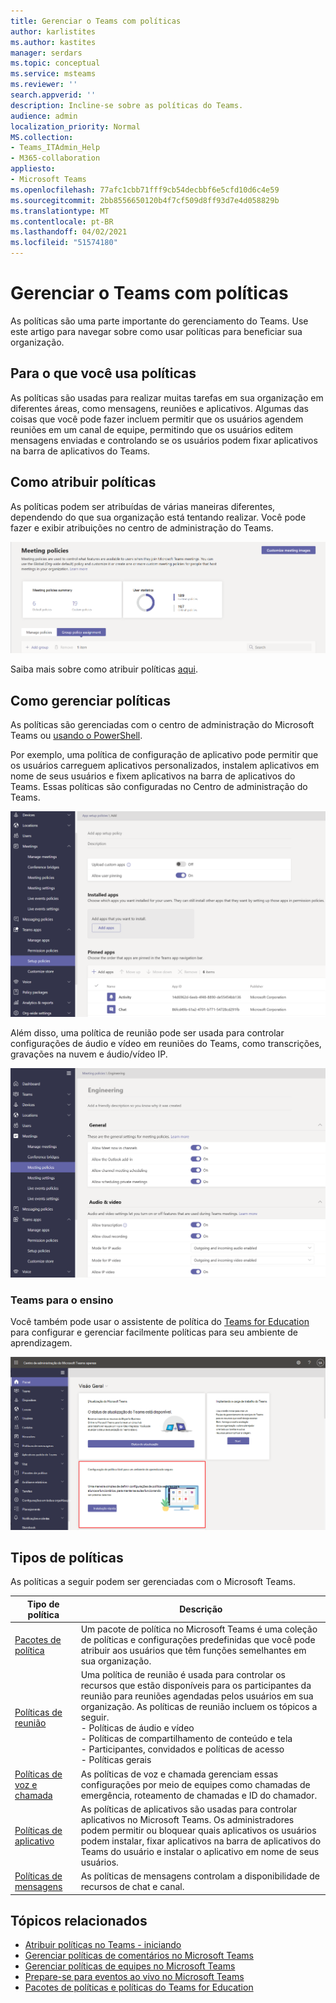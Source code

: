```yaml
---
title: Gerenciar o Teams com políticas
author: karlistites
ms.author: kastites
manager: serdars
ms.topic: conceptual
ms.service: msteams
ms.reviewer: ''
search.appverid: ''
description: Incline-se sobre as políticas do Teams.
audience: admin
localization_priority: Normal
MS.collection:
- Teams_ITAdmin_Help
- M365-collaboration
appliesto:
- Microsoft Teams
ms.openlocfilehash: 77afc1cbb71fff9cb54decbbf6e5cfd10d6c4e59
ms.sourcegitcommit: 2bb8556650120b4f7cf509d8ff93d7e4d058829b
ms.translationtype: MT
ms.contentlocale: pt-BR
ms.lasthandoff: 04/02/2021
ms.locfileid: "51574180"
---
```

# <a name="manage-teams-with-policies"></a>Gerenciar o Teams com políticas

As políticas são uma parte importante do gerenciamento do Teams. Use este artigo para navegar sobre como usar políticas para beneficiar sua organização.

## <a name="what-you-use-policies-for"></a>Para o que você usa políticas

As políticas são usadas para realizar muitas tarefas em sua organização em diferentes áreas, como mensagens, reuniões e aplicativos. Algumas das coisas que você pode fazer incluem permitir que os usuários agendem reuniões em um canal de equipe, permitindo que os usuários editem mensagens enviadas e controlando se os usuários podem fixar aplicativos na barra de aplicativos do Teams.

## <a name="how-to-assign-policies"></a>Como atribuir políticas

As políticas podem ser atribuídas de várias maneiras diferentes, dependendo do que sua organização está tentando realizar. Você pode fazer e exibir atribuições no centro de administração do Teams.

![Captura de tela da atribuição de política de grupo.](media/group-policy-assignment.png)

Saiba mais sobre como atribuir políticas [aqui](policy-assignment-overview.md).

## <a name="how-to-manage-policies"></a>Como gerenciar políticas

As políticas são gerenciadas com o centro de administração do Microsoft Teams ou [usando o PowerShell](./teams-powershell-managing-teams.md#manage-policies-via-powershell).

Por exemplo, uma política de configuração de aplicativo pode permitir que os usuários carreguem aplicativos personalizados, instalem aplicativos em nome de seus usuários e fixem aplicativos na barra de aplicativos do Teams. Essas políticas são configuradas no Centro de administração do Teams.

![Captura de tela da política de configuração do aplicativo.](media/app-setup-policy.png)

Além disso, uma política de reunião pode ser usada para controlar configurações de áudio e vídeo em reuniões do Teams, como transcrições, gravações na nuvem e áudio/vídeo IP.

![Captura de tela da política de reunião.](media/engineering-meeting-policy.png)

### <a name="teams-for-education"></a>Teams para o ensino

Você também pode usar o assistente de política do [Teams for Education](easy-policy-setup-edu.md) para configurar e gerenciar facilmente políticas para seu ambiente de aprendizagem.

![Captura de tela do assistente de política do Teams for Education.](media/easy-policy-setup-quick-setup.png)

## <a name="types-of-policies"></a>Tipos de políticas

As políticas a seguir podem ser gerenciadas com o Microsoft Teams.

Tipo de política | Descrição
------------|------------
[Pacotes de política](manage-policy-packages.md) | Um pacote de política no Microsoft Teams é uma coleção de políticas e configurações predefinidas que você pode atribuir aos usuários que têm funções semelhantes em sua organização.
[Políticas de reunião](meeting-policies-in-teams.md) | Uma política de reunião é usada para controlar os recursos que estão disponíveis para os participantes da reunião para reuniões agendadas pelos usuários em sua organização. As políticas de reunião incluem os tópicos a seguir.<br> - Políticas de áudio e vídeo<br> - Políticas de compartilhamento de conteúdo e tela<br> - Participantes, convidados e políticas de acesso<br> - Políticas gerais
[Políticas de voz e chamada](voice-and-calling-policies.md)| As políticas de voz e chamada gerenciam essas configurações por meio de equipes como chamadas de emergência, roteamento de chamadas e ID do chamador.
[Políticas de aplicativo](app-policies.md)| As políticas de aplicativos são usadas para controlar aplicativos no Microsoft Teams. Os administradores podem permitir ou bloquear quais aplicativos os usuários podem instalar, fixar aplicativos na barra de aplicativos do Teams do usuário e instalar o aplicativo em nome de seus usuários.
[Políticas de mensagens](messaging-policies-in-teams.md)| As políticas de mensagens controlam a disponibilidade de recursos de chat e canal.

## <a name="related-topics"></a>Tópicos relacionados

* [Atribuir políticas no Teams - iniciando](policy-assignment-overview.md)
* [Gerenciar políticas de comentários no Microsoft Teams](manage-feedback-policies-in-teams.md)
* [Gerenciar políticas de equipes no Microsoft Teams](teams-policies.md)
* [Prepare-se para eventos ao vivo no Microsoft Teams](teams-live-events/set-up-for-teams-live-events.md)
* [Pacotes de políticas e políticas do Teams for Education](policy-packages-edu.md)